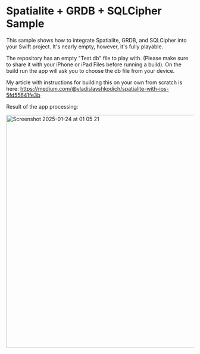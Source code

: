 # Spatialite + GRDB + SQLCipher Sample
This sample shows how to integrate Spatialite, GRDB, and SQLCipher into your Swift project. It's nearly empty, however, it's fully playable.

The repository has an empty "Test.db" file to play with. (Please make sure to share it with your iPhone or iPad Files before running a build).
On the build run the app will ask you to choose the db file from your device.

My article with instructions for building this on your own from scratch is here:
https://medium.com/@vladislavshkodich/spatialite-with-ios-5fd55641fe3b

Result of the app processing:

<img width="624" alt="Screenshot 2025-01-24 at 01 05 21" src="https://github.com/user-attachments/assets/df5845d5-c738-4460-99e7-4516ea1398ed" />
